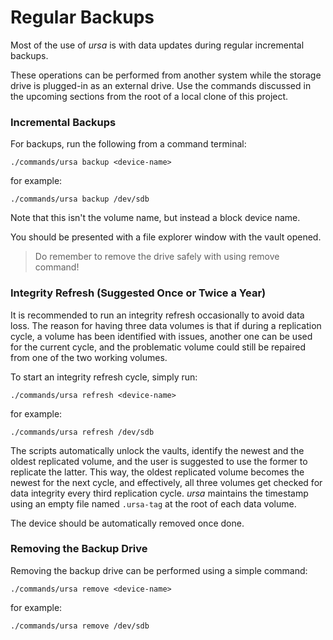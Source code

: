 # Regular Backups

Most of the use of *ursa* is with data updates during regular incremental backups.

These operations can be performed from another system while the storage drive is plugged-in as an external drive. Use the commands discussed in the upcoming sections from the root of a local clone of this project.

### Incremental Backups

For backups, run the following from a command terminal:

    ./commands/ursa backup <device-name>

for example:

    ./commands/ursa backup /dev/sdb

Note that this isn't the volume name, but instead a block device name.

You should be presented with a file explorer window with the vault opened.

> Do remember to remove the drive safely with using remove command!

### Integrity Refresh (Suggested Once or Twice a Year)

It is recommended to run an integrity refresh occasionally to avoid data loss. The reason for having three data volumes is that if during a replication cycle, a volume has been identified with issues, another one can be used for the current cycle, and the problematic volume could still be repaired from one of the two working volumes.

To start an integrity refresh cycle, simply run:

    ./commands/ursa refresh <device-name>

for example:

    ./commands/ursa refresh /dev/sdb

The scripts automatically unlock the vaults, identify the newest and the oldest replicated volume, and the user is suggested to use the former to replicate the latter. This way, the oldest replicated volume becomes the newest for the next cycle, and effectively, all three volumes get checked for data integrity every third replication cycle. *ursa* maintains the timestamp using an empty file named `.ursa-tag` at the root of each data volume.

The device should be automatically removed once done.

### Removing the Backup Drive

Removing the backup drive can be performed using a simple command:

    ./commands/ursa remove <device-name>

for example:

    ./commands/ursa remove /dev/sdb
